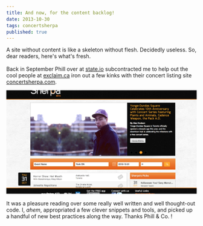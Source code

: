 ```yaml
---
title: And now, for the content backlog!
date: 2013-10-30
tags: concertsherpa
published: true
---
```


A site without content is like a skeleton without flesh. Decidedly useless. So, dear readers, here's what's fresh.
<br/>
<br/>
Back in September Phill over at [state.io](http://state.io/) subcontracted me to help out the cool people at [exclaim.ca](http://exclaim.ca/) iron out a few kinks with their concert listing site [concertsherpa.com](http://concertsherpa.com/).

![ConcertSherpa](/images/concertsherpa.png)

It was a pleasure reading over some really well written and well thought-out code. I, *ahem*, appropriated a few clever snippets and tools, and picked up a handful of new best practices along the way. Thanks Phill & Co. !

